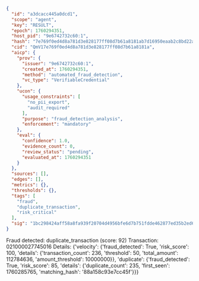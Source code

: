 ```json
{
  "id": "a3dcacc445a0dcd1",
  "scope": "agent",
  "key": "RESULT",
  "epoch": 1760294351,
  "host_pid": "9e6742732c60:1",
  "hash": "7e769f0ed4d8a781d3e828177ff08d7b61a8181ab7d16950eaab2c8bd22a2f79",
  "cid": "QmV17e769f0ed4d8a781d3e828177ff08d7b61a8181a",
  "aicp": {
    "prov": {
      "issuer": "9e6742732c60:1",
      "created_at": 1760294351,
      "method": "automated_fraud_detection",
      "vc_type": "VerifiableCredential"
    },
    "ucon": {
      "usage_constraints": [
        "no_pii_export",
        "audit_required"
      ],
      "purpose": "fraud_detection_analysis",
      "enforcement": "mandatory"
    },
    "eval": {
      "confidence": 1.0,
      "evidence_count": 0,
      "review_status": "pending",
      "evaluated_at": 1760294351
    }
  },
  "sources": [],
  "edges": [],
  "metrics": {},
  "thresholds": {},
  "tags": [
    "fraud",
    "duplicate_transaction",
    "risk_critical"
  ],
  "sig": "1bc298424aff58a8fa939f20704d4956bfe6d7b751fdde462877ed35b2ed6811"
}
```

Fraud detected: duplicate_transaction (score: 92)
Transaction: 021000027745016
Details: {'velocity': {'fraud_detected': True, 'risk_score': 100, 'details': {'transaction_count': 236, 'threshold': 50, 'total_amount': 112784636, 'amount_threshold': 10000000}}, 'duplicate': {'fraud_detected': True, 'risk_score': 85, 'details': {'duplicate_count': 235, 'first_seen': 1760285765, 'matching_hash': '88a158c93e7cc45f'}}}